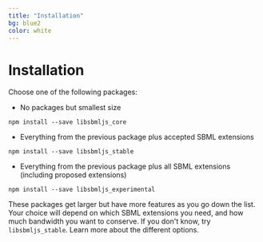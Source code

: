 ```yaml
---
title: "Installation"
bg: blue2
color: white
---
```


# Installation

Choose one of the following packages:

* No packages but smallest size
```
npm install --save libsbmljs_core
```

* Everything from the previous package plus accepted SBML extensions
```
npm install --save libsbmljs_stable
```

* Everything from the previous package plus all SBML extensions (including proposed extensions)
```
npm install --save libsbmljs_experimental
```

These packages get larger but have more features as you go down the list.
Your choice will depend on which SBML extensions you need, and how much
bandwidth you want to conserve.
If you don't know, try `libsbmljs_stable`.
Learn more about the different options.
